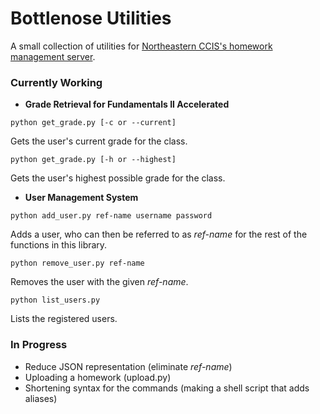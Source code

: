 # Bottlenose Utilities
A small collection of utilities for [Northeastern CCIS's homework management server](https://github.com/CodeGrade/bottlenose).

### Currently Working
- __Grade Retrieval for Fundamentals II Accelerated__
```
python get_grade.py [-c or --current]
```
Gets the user's current grade for the class.
```
python get_grade.py [-h or --highest]
```
Gets the user's highest possible grade for the class.

- __User Management System__
```
python add_user.py ref-name username password
```
Adds a user, who can then be referred to as _ref-name_ for the rest of the functions in this library.
```
python remove_user.py ref-name
```
Removes the user with the given _ref-name_.
```
python list_users.py
```
Lists the registered users.

### In Progress
- Reduce JSON representation (eliminate _ref-name_)
- Uploading a homework (upload.py)
- Shortening syntax for the commands (making a shell script that adds aliases)
